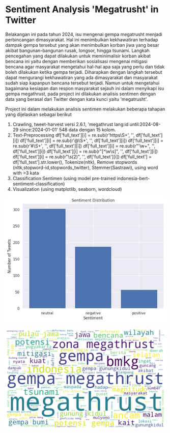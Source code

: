 # Sentiment Analysis 'Megatrusht' in Twitter

Belakangan ini pada tahun 2024, isu mengenai gempa megatrusht menjadi perbincangan dimasyarakat. Hal ini menimbulkan kekhawatiran terhadap dampak gempa tersebut yang akan menimbulkan korban jiwa yang besar akibat bangunan-bangunan rusak, longsor, hingga tsunami. Langkah pencegahan yang dapat dilakukan untuk meminimalisir korban akibat bencana ini yaitu dengan memberikan sosialisasi mengenai mitigasi bencana agar masyarakat mengetahui hal-hal apa saja yang perlu dan tidak boleh dilakukan ketika gempa terjadi. Diharapkan dengan langkah tersebut dapat mengurangi kekhawatiran yang ada dimasyarakat dan masyarakat sudah siap kapanpun bencana tersebut terjadi. Namun untuk mengetahui bagaimana kesiapan dan respon masyarakat sejauh ini dalam menyikapi isu gempa megathrust, pada project ini dilakukan analisis sentimen dengan data yang berasal dari Twitter dengan kata kunci yaitu 'megatrusht'.

Project ini dalam melakukan analisis sentimen melakukan beberapa tahapan yang dijelaskan sebagai berikut

1. Crawling, tweet-harvest versi 2.6.1, 'megathrust lang:id until:2024-08-29 since:2024-01-01' 548 data dengan 15 kolom.
2. Text-Preprocessing
   df['full_text'][i] = re.sub(r'https\S+', '', df['full_text'][i])
   df['full_text'][i] = re.sub(r'@\S+', '', df['full_text'][i])
   df['full_text'][i] = re.sub(r'#\S+', '', df['full_text'][i])
   df['full_text'][i] = re.sub(r"\'\w+", '', df['full_text'][i])
   df['full_text'][i] = re.sub(r"[^\w\s]", '', df['full_text'][i])
   df['full_text'][i] = re.sub(r"\s(2)", '', df['full_text'][i])
   df['full_text'] = df['full_text'].str.lower(),
   Tokenize(nltk), Remove stopwords (nltk,stopword-id,stopwords_twitter), Stemmer(Sastrawi), using word with >3 kata
3. Classification Sentimen (using model pre-trained indonesia-bert-sentiment-classification)
4. Visualization (using matplotlib, seaborn, wordcloud)

![Sentiment Distribution](img\Sentiment_distribution.png)

![Sentiment Distribution](img\worldcloud_neutral.png)
